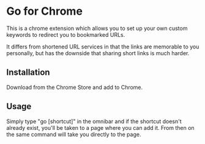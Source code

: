 # Go for Chrome

This is a chrome extension which allows you to set up your own custom
keywords to redirect you to bookmarked URLs.

It differs from shortened URL services in that the links are memorable
to you personally, but has the downside that sharing short links is much
harder.

## Installation

Download from the Chrome Store and add to Chrome.

## Usage

Simply type "go [shortcut]" in the omnibar and if the shortcut doesn't
already exist, you'll be taken to a page where you can add it. From then
on the same command will take you directly to the page.
